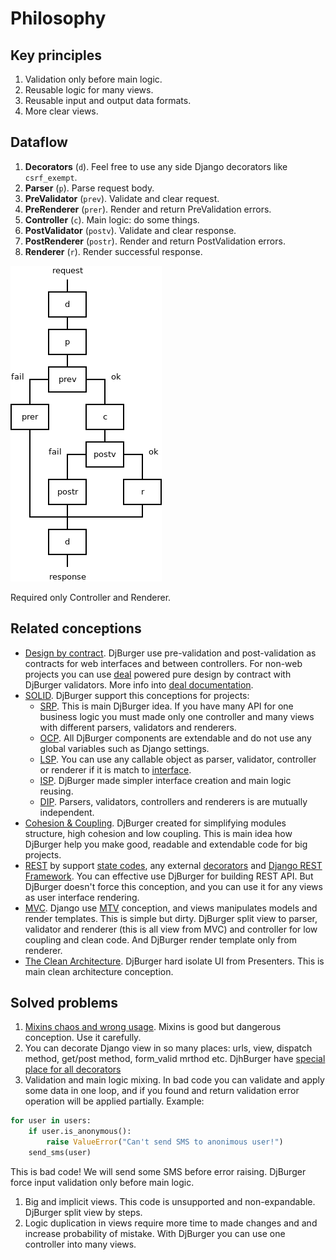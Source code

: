 # Philosophy


## Key principles

1. Validation only before main logic.
2. Reusable logic for many views.
3. Reusable input and output data formats.
4. More clear views.


## Dataflow

1. **Decorators** (`d`). Feel free to use any side Django decorators like `csrf_exempt`.
2. **Parser** (`p`). Parse request body.
3. **PreValidator** (`prev`). Validate and clear request.
4. **PreRenderer** (`prer`). Render and return PreValidation errors.
5. **Controller** (`c`). Main logic: do some things.
6. **PostValidator** (`postv`). Validate and clear response.
7. **PostRenderer** (`postr`). Render and return PostValidation errors.
8. **Renderer** (`r`). Render successful response.

![Scheme](imgs/scheme.png)

Required only Controller and Renderer.


## Related conceptions

+ [Design by contract](https://en.wikipedia.org/wiki/Design_by_contract). DjBurger use pre-validation and post-validation as contracts for web interfaces and between controllers. For non-web projects you can use [deal](https://github.com/orsinium/deal) powered pure design by contract with DjBurger validators. More info into [deal documentation](https://github.com/orsinium/deal#validators).
+ [SOLID](https://en.wikipedia.org/wiki/SOLID_(object-oriented_design)). DjBurger support this conceptions for projects:
  + [SRP](https://en.wikipedia.org/wiki/Single_responsibility_principle). This is main DjBurger idea. If you have many API for one business logic you must made only one controller and many views with different parsers, validators and renderers.
  + [OCP](https://en.wikipedia.org/wiki/Open/closed_principle). All DjBurger components are extendable and do not use any global variables such as Django settings.
  + [LSP](https://en.wikipedia.org/wiki/Liskov_substitution_principle). You can use any callable object as parser, validator, controller or renderer if it is match to [interface](interfaces.html).
  + [ISP](https://en.wikipedia.org/wiki/Interface_segregation_principle). DjBurger made simpler interface creation and main logic reusing.
  + [DIP](https://en.wikipedia.org/wiki/Dependency_inversion_principle). Parsers, validators, controllers and renderers is are mutually independent.
+ [Cohesion & Coupling](https://stackoverflow.com/a/3085419/8704691). DjBurger created for simplifying modules structure,
high cohesion and low coupling. This is main idea how DjBurger help you make good, readable and extendable code for big projects.
+ [REST](https://en.wikipedia.org/wiki/Representational_state_transfer) by support [state codes](usage.html#exceptions), any external [decorators](usage.html#decorators) and [Django REST Framework](external.html). You can effective use DjBurger for building REST API. But DjBurger doesn't force this conception, and you can use it for any views as user interface rendering.
+ [MVC](https://en.wikipedia.org/wiki/Model%E2%80%93view%E2%80%93controller). Django use [MTV](https://djangobook.com/model-view-controller-design-pattern/) conception, and views manipulates models and render templates. This is simple but dirty. DjBurger split view to parser, validator and renderer (this is all view from MVC) and controller for low coupling and clean code. And DjBurger render template only from renderer.
+ [The Clean Architecture](https://8thlight.com/blog/uncle-bob/2012/08/13/the-clean-architecture.html). DjBurger hard isolate UI from Presenters. This is main clean architecture conception.


## Solved problems

1. [Mixins chaos and wrong usage](https://reactjs.org/blog/2016/07/13/mixins-considered-harmful.html). Mixins is good but dangerous conception. Use it carefully.
1. You can decorate Django view in so many places: urls, view, dispatch method, get/post method, form_valid mrthod etc. DjhBurger have [special place for all decorators](usage.html#decorators)
1. Validation and main logic mixing. In bad code you can validate and apply some data in one loop, and if you found and return validation error operation will be applied partially. Example:
  ```python
  for user in users:
      if user.is_anonymous():
          raise ValueError("Can't send SMS to anonimous user!")
      send_sms(user)
  ```
  This is bad code! We will send some SMS before error raising. DjBurger force input validation only before main logic.
1. Big and implicit views. This code is unsupported and non-expandable. DjBurger split view by steps.
1. Logic duplication in views require more time to made changes and and increase probability of mistake. With DjBurger you can use one controller into many views.
